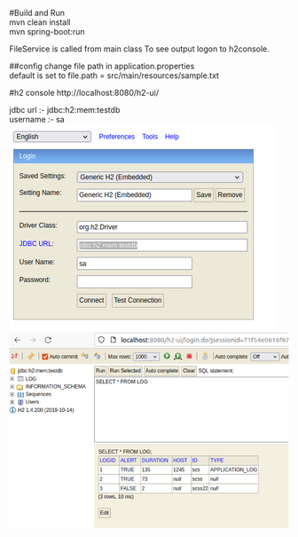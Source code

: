 
#Build and Run <br>
mvn clean install <br>
mvn spring-boot:run 


FileService is called from main class
To see output logon to h2console. 

##config 
change file path in application.properties <br>
default is set to file.path = src/main/resources/sample.txt

#h2 console
http://localhost:8080/h2-ui/

jdbc url :-
jdbc:h2:mem:testdb
<br>
username :- sa
![img.png](img.png)
![img_1.png](img_1.png)
